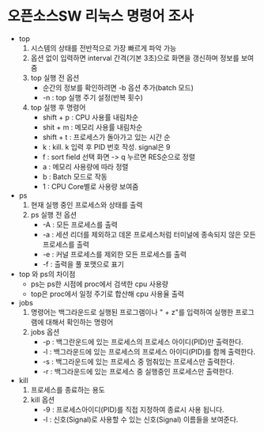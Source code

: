 # 오픈소스SW 리눅스 명령어 조사

* top
  1. 시스템의 상태를 전반적으로 가장 빠르게 파악 가능
  2. 옵션 없이 입력하면 interval 간격(기본 3초)으로 화면을 갱신하며 정보를 보여줌
  3. top 실행 전 옵션
     * 순간의 정보를 확인하려면 -b 옵션 추가(batch 모드)
     * -n : top 실행 주기 설정(반복 횟수)
  4. top 실행 후 명령어
     * shift + p : CPU 사용률 내림차순
     * shit + m : 메모리 사용률 내림차순
     * shift + t : 프로세스가 돌아가고 있는 시간 순
     * k : kill. k 입력 후 PID 번호 작성. signal은 9
     * f : sort field 선택 화면 -> q 누르면 RES순으로 정렬
     * a : 메모리 사용량에 따라 정렬
     * b : Batch 모드로 작동
     * 1 : CPU Core별로 사용량 보여줌
* ps
  1. 현재 실행 중인 프로세스와 상태를 출력
  2. ps 실행 전 옵션
     * -A : 모든 프로세스를 출력
     * -a : 세션 리더를 제외하고 데몬 프로세스처럼 터미널에 종속되지 않은 모든 프로세스를 출력
     * -e : 커널 프로세스를 제외한 모든 프로세스를 출력
     * -f : 출력을 풀 포맷으로 표기
* top 와 ps의 차이점
    * ps는 ps한 시점에 proc에서 검색한 cpu 사용량
    * top은 proc에서 일정 주기로 합산해 cpu 사용율 출력
* jobs
  1. 명령어는 백그라운드로 실행된 프로그램이나 "<Ctrl> + z"를 입력하여 실행한 프로그램에 대해서 확인하는 명령어
  2. jobs 옵션
     * -p	: 백그란운드에 있는 프로세스의 프로세스 아이디(PID)만 출력한다.
     * -l	: 백그라운드에 있는 프로세스의 프로세스 아이디(PID)를 함께 출력한다.
     * -s	: 백그라운드에 있는 프로세스 중 멈춰있는 프로세스만 출력한다.
     * -r	: 백그라운드에 있는 프로세스 중 실행중인 프로세스만 출력한다.
* kill
  1. 프로세스를 종료하는 용도
  2. kill 옵션
     * -9	: 프로세스아이디(PID)를 직접 지정하여 종료시 사용 됩니다.
     * -l	: 신호(Signal)로 사용할 수 있는 신호(Signal) 이름들을 보여준다.
